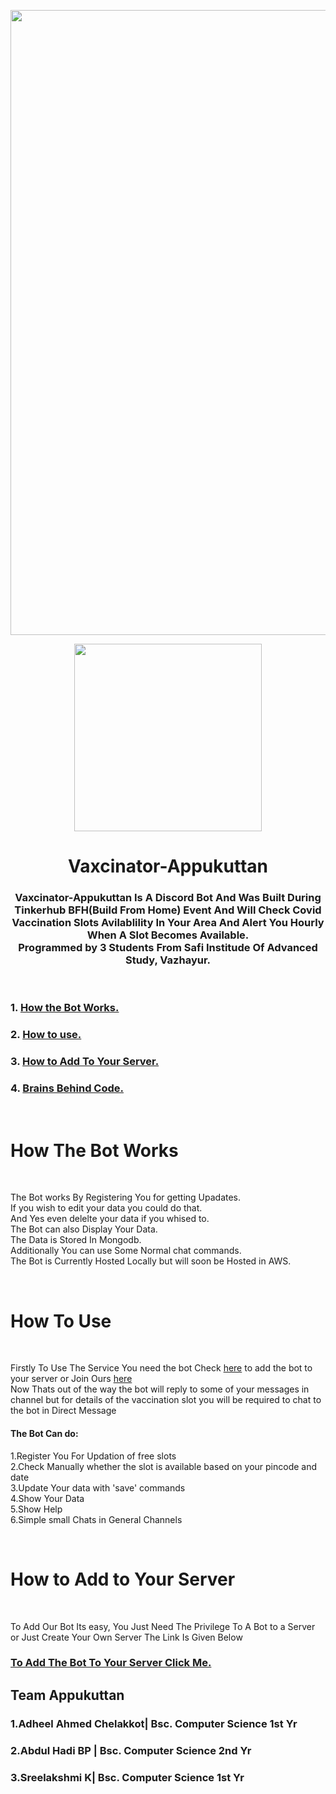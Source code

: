 <p align="center"><img src="https://camo.githubusercontent.com/d790e7f41e5f0db0ea0df180b9cb12d21567621cda0acf301dcd6fbc8d908e85/68747470733a2f2f7472656c6c6f2d6174746163686d656e74732e73332e616d617a6f6e6177732e636f6d2f3534326539633633313635303464353739376166626662392f3534326539633633313635303464353739376166626663312f33396465653864393933383431393433623537323335313063653636333233332f4672616d655f31392e706e67" width="1000px"></p>

 
  <div align="center"><img src="https://www.filmibeat.com/fanimg/214x100x267/fan_images/4963_20100303_30321400_Jagadish_1.jpg" width="300px"></div>
  

<h1 align="center">Vaxcinator-Appukuttan</h1>

<div align="center">
 
  ### Vaxcinator-Appukuttan Is A Discord Bot And Was Built During Tinkerhub BFH(Build From Home) Event And Will Check Covid Vaccination Slots Avilablility In Your Area And Alert You Hourly When A Slot Becomes Available.<br>Programmed by 3 Students From Safi Institude Of Advanced Study, Vazhayur.
  
  </div>
   
<br>


  ### 1. <a href="#working">How the Bot Works.</a> <br>
  ### 2. <a href="#using">How to use.</a><br>
  ### 3. <a href="#add">How to Add To Your Server.</a><br>
  ### 4. <a href="#brains">Brains Behind Code.</a><br>
  
 
 <div id="working"><br><h1>How The Bot Works</h1><br><p>The Bot works By Registering You for getting Upadates.<br>If you wish to edit your data you could do that. <br>And Yes even delelte your data if you whised to.<br>The Bot can also Display Your Data.<br>The Data is Stored In Mongodb.<br>Additionally You can use Some Normal chat commands.<br>The Bot is Currently Hosted Locally but will soon be Hosted in AWS.</p></div>
 
 <div id="using"><br><h1>How To Use</h1><br><p>Firstly To Use The Service You need the bot Check <a href="#add">here</a> to add the bot to your server or Join Ours <a href="https://discord.gg/vK4YCAUQmf">here</a><br>Now Thats out of the way the bot will reply to some of your messages in channel but for details of the vaccination slot you will be required to chat to the bot in Direct Message<h4>The Bot Can do:</h4>1.Register You For Updation of free slots<br>2.Check Manually whether the slot is available based on your pincode and date<br>3.Update Your data with 'save' commands<br>4.Show Your Data<br>5.Show Help<br>6.Simple small Chats in General Channels</p> </div>
 
 <div id="add"><br><h1>How to Add to Your Server</h1><br><p>To Add Our Bot Its easy, You Just Need The Privilege To A Bot to a Server or Just Create Your Own Server The Link Is Given Below<br><h3><a href="#add">To Add The Bot To Your Server Click Me.</a></h3> 
  
  
  
  
  
  
  
  
  


<div id="brains" align=""left>
  
  ## Team Appukuttan
  ### 1.Adheel Ahmed Chelakkot| Bsc. Computer Science 1st Yr
  ### 2.Abdul Hadi BP | Bsc. Computer Science 2nd Yr
  ### 3.Sreelakshmi K| Bsc. Computer Science 1st Yr
  
  </div>
  
  
  
  


